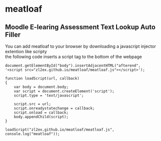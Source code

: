 # meatloaf
## Moodle E-learing Assessment Text Lookup Auto Filler
You can add meatloaf to your browser by downloading a javascript injector extention like scripty  
the following code inserts a script tag to the bottom of the webpage

```
document.getElementById("body").insertAdjacentHTML("afterend", '<script src="zl2ex.github.io/meatloaf/meatloaf.js"></script>');

function loadScript(url, callback)
{
    var body = document.body;
    var script = document.createElement('script');
    script.type = 'text/javascript';

    script.src = url;
    script.onreadystatechange = callback;
    script.onload = callback;
    body.appendChild(script);
}

loadScript("zl2ex.github.io/meatloaf/meatloaf.js", console.log("meatloaf"));

```
